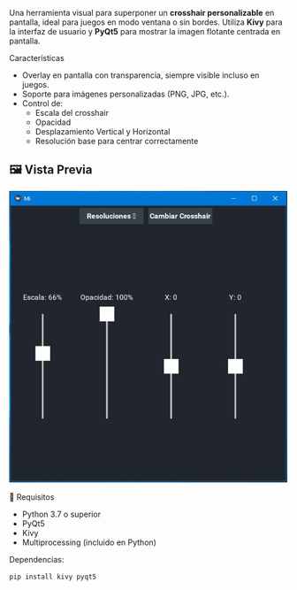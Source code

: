 Una herramienta visual para superponer un **crosshair personalizable** en pantalla, ideal para juegos en modo ventana o sin bordes. Utiliza **Kivy** para la interfaz de usuario y **PyQt5** para mostrar la imagen flotante centrada en pantalla.

Características

- Overlay en pantalla con transparencia, siempre visible incluso en juegos.
- Soporte para imágenes personalizadas (PNG, JPG, etc.).
- Control de:
  - Escala del crosshair
  - Opacidad
  - Desplazamiento Vertical y Horizontal
  - Resolución base para centrar correctamente


## 🖼️ Vista Previa

![Preview](assets/NoScope+.jpg)

🚀 Requisitos

- Python 3.7 o superior
- PyQt5
- Kivy
- Multiprocessing (incluido en Python)

Dependencias:
```bash
pip install kivy pyqt5
